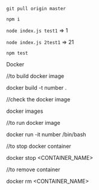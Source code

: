 `git pull origin master`

`npm i`

`node index.js test1` => 1


`node index.js 2test1` => 21

`npm test`


Docker

//to build docker image

docker build -t number . 

//check the docker image

docker images

//to run docker image

 docker run -it number /bin/bash

//to stop docker container

docker stop <CONTAINER_NAME>

//to remove container 

docker rm <CONTAINER_NAME>
